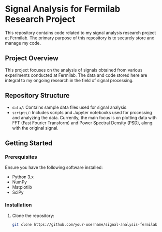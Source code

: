 # Signal Analysis for Fermilab Research Project

This repository contains code related to my signal analysis research project at Fermilab. The primary purpose of this repository is to securely store and manage my code.

## Project Overview

This project focuses on the analysis of signals obtained from various experiments conducted at Fermilab. The data and code stored here are integral to my ongoing research in the field of signal processing.

## Repository Structure

- `data/`: Contains sample data files used for signal analysis.
- `scripts/`: Includes scripts and Jupyter notebooks used for processing and analyzing the data. Currently, the main focus is on plotting data with FFT (Fast Fourier Transform) and Power Spectral Density (PSD), along with the original signal.

## Getting Started

### Prerequisites

Ensure you have the following software installed:

- Python 3.x
- NumPy
- Matplotlib
- SciPy

### Installation

1. Clone the repository:
   ```bash
   git clone https://github.com/your-username/signal-analysis-fermilab.git
